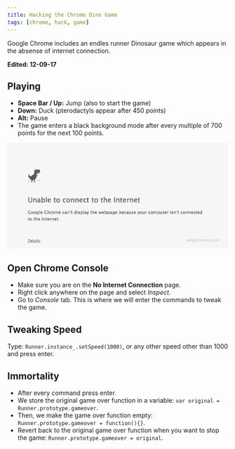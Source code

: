 ```yaml
---
title: Hacking the Chrome Dino Game
tags: [chrome, hack, game]
---
```


Google Chrome includes an endles runner Dinosaur game which appears in the absense of internet connection.

**Edited: 12-09-17**

## Playing
- **Space Bar / Up:** Jump (also to start the game)
- **Down:** Duck (pterodactyls appear after 450 points)
- **Alt:** Pause
- The game enters a black background mode after every multiple of 700 points for the next 100 points.

![Chrome Dino](/images/chromeDino.gif)

## Open Chrome Console
- Make sure you are on the **No Internet Connection** page.
- Right click anywhere on the page and select *Inspect*.
- Go to *Console* tab. This is where we will enter the commands to tweak the game.


## Tweaking Speed
Type: `Runner.instance_.setSpeed(1000)`, or any other speed other than 1000 and press enter.

## Immortality
- After every command press enter.
- We store the original game over function in a variable: `var original = Runner.prototype.gameover`.
- Then, we make the game over function empty: `Runner.prototype.gameover = function(){}`.
- Revert back to the original game over function when you want to stop the game: `Runner.prototype.gameover = original`.
